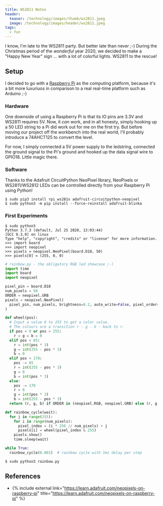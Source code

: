 ```yaml
---
title: WS2811 Notes
header:
  teaser: /technology/images/thumb/ws2811.jpeg
  image: /technology/images/header/ws2811.jpeg
tags:
  - fun
---
```


I know, I'm late to the WS2811 party. But better late than never ;-) During the Christmas period of the _wonderful_ year 2020, we decided to make a "Happy New Year" sign ... with a lot of colorful lights. WS2811 to the rescue!

## Setup

I decided to go with a [Raspberry Pi](Raspberry_Pi) as the computing platform, because it's a bit more luxuriuos in comparison to a real real-time platform such as Arduino ;-)

### Hardware

One downside of using a Raspberry Pi is that its IO pins are 3.3V and WS2811 requires 5V. Now, it _can_ work, and in all honesty, simply hooking up a 50 LED string to a Pi did work out for me on the first try. But before moving our project off the workbench into the real world, I'll probably introduce a 74AHCT125 to convert the level.

For now, I simply connected a 5V power supply to the ledstring, connected the ground signal to the Pi's ground and hooked up the data signal wire to GPIO18. Little magic there.

### Software

Thanks to the Adafruit CircuitPython NeoPixel library, NeoPixels or WS2811/WS2812 LEDs can be controlled directly from your Raspberry Pi using Python!

```console
$ sudo pip3 install rpi_ws281x adafruit-circuitpython-neopixel
$ sudo python3 -m pip install --force-reinstall adafruit-blinka
```

### First Experiments

```console
$ sudo python3
Python 3.7.3 (default, Jul 25 2020, 13:03:44) 
[GCC 8.3.0] on linux
Type "help", "copyright", "credits" or "license" for more information.
>>> import board
>>> import neopixel
>>> pixels = neopixel.NeoPixel(board.D18, 50)
>>> pixels[0] = (255, 0, 0)
```

```python
# rainbow.py - the obligatory RGB led showcase ;-)
import time
import board
import neopixel

pixel_pin = board.D18
num_pixels = 50
ORDER = neopixel.GRB
pixels = neopixel.NeoPixel(
  pixel_pin, num_pixels, brightness=0.2, auto_write=False, pixel_order=ORDER
)

def wheel(pos):
  # Input a value 0 to 255 to get a color value.
  # The colours are a transition r - g - b - back to r.
  if pos < 0 or pos > 255:
    r = g = b = 0
  elif pos < 85:
    r = int(pos * 3)
    g = int(255 - pos * 3)
    b = 0
  elif pos < 170:
    pos -= 85
    r = int(255 - pos * 3)
    g = 0
    b = int(pos * 3)
  else:
    pos -= 170
    r = 0
    g = int(pos * 3)
    b = int(255 - pos * 3)
  return (r, g, b) if ORDER in (neopixel.RGB, neopixel.GRB) else (r, g, b, 0)

def rainbow_cycle(wait):
  for j in range(255):
    for i in range(num_pixels):
      pixel_index = (i * 256 // num_pixels) + j
      pixels[i] = wheel(pixel_index & 255)
    pixels.show()
    time.sleep(wait)

while True:
  rainbow_cycle(0.001)  # rainbow cycle with 1ms delay per step
```

```console
$ sudo python3 rainbow.py
```

## References

* {% include external link="https://learn.adafruit.com/neopixels-on-raspberry-pi" title="https://learn.adafruit.com/neopixels-on-raspberry-pi" %}


